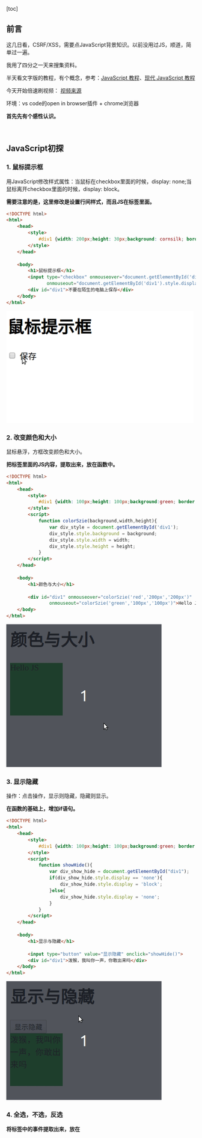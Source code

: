 [toc]

## 前言

这几日看，CSRF/XSS，需要点JavaScript背景知识。以前没用过JS，顺道，简单过一遍。

我用了四分之一天来搜集资料。

半天看文字版的教程，有个概念，参考：[JavaScript 教程](https://wangdoc.com/javascript/)、[现代 JavaScript 教程](https://zh.javascript.info/)

今天开始倍速刷视频： [视频来源](https://www.bilibili.com/video/BV1LW411Q7qV?from=search&seid=5909464841773375812)

环境：vs code的open in browser插件 + chrome浏览器

**首先先有个感性认识。**

<br>

## JavaScript初探
### 1. 鼠标提示框
用JavaScript修改样式属性：当鼠标在checkbox里面的时候，display: none;当鼠标离开checkbox里面的时候，display: block。

**需要注意的是，这里修改是设置行间样式，而且JS在标签里面。**

```html
<!DOCTYPE html>
<html>
    <head>
        <style>
            #div1 {width: 200px;height: 30px;background: cornsilk; border: black; display: none;}
        </style>
    </head>

    <body>
        <h1>鼠标提示框</h1>
        <input type="checkbox" onmouseover="document.getElementById('div1').style.display='block'"
               onmouseout="document.getElementById('div1').style.display='none'"> 保存
        <div id="div1">不要在陌生的电脑上保存</div>
    </body>
</html>
```

![鼠标提示框](2初探jacascript.assets/鼠标提示框.gif)

### 2. 改变颜色和大小
鼠标悬浮，方框改变颜色和大小。

**把标签里面的JS内容，提取出来，放在函数中。**

```html
<!DOCTYPE html>
<html>
    <head>
        <style>
            #div1 {width: 100px;height: 100px;background:green; border: black;}
        </style>
        <script>
            function colorSzie(background,width,height){
                var div_style = document.getElementById('div1');
                div_style.style.background = background;
                div_style.style.width = width;
                div_style.style.height = height;
            }
        </script>
    </head>

    <body>
        <h1>颜色与大小</h1>
        
        <div id="div1" onmouseover="colorSzie('red','200px','200px')"
                onmouseout="colorSzie('green','100px','100px')">Hello JS</div>
    </body>
</html>
```

![颜色与大小](2初探jacascript.assets/颜色与大小.gif)

### 3. 显示隐藏
操作：点击操作，显示则隐藏，隐藏则显示。

**在函数的基础上，增加if语句。**

```html
<!DOCTYPE html>
<html>
    <head>
        <style>
            #div1 {width: 100px;height: 100px;background:green; border: black;display: block;}
        </style>
        <script>
            function showHide(){
                var div_show_hide = document.getElementById("div1");
                if(div_show_hide.style.display == 'none'){
                    div_show_hide.style.display = 'block';
                }else{
                    div_show_hide.style.display = 'none';
                }
            }
        </script>
    </head>

    <body>
        <h1>显示与隐藏</h1>
        
        <input type="button" value="显示隐藏" onclick="showHide()">
        <div id="div1">泼猴，我叫你一声，你敢出来吗</div>
    </body>
</html>
```

![显示与隐藏](2初探jacascript.assets/显示与隐藏.gif)

### 4. 全选，不选，反选
**将标签中的事件提取出来，放在<script>中，当加载完成再执行**。**将行为、样式、结构分离。**
提取行间事件&&window.onload。

```html
<!DOCTYPE html>
<html>
    <head>
        <style>
        </style>
        <script>
            window.onload = function(){
                select_buttons = document.getElementById('div1');
                buttons = select_buttons.getElementsByTagName('input');
                select_checkboxs = document.getElementById('div2');
                checkboxs = select_checkboxs.getElementsByTagName('input');
                
                // 当然分开写也是很好的
                for(var i = 0; i < buttons.length; i++){
                    buttons[i].onclick = function(){
                        // if(buttons[i].value == '全选') 不可以这样写，这里i是buttons.length+1，不知道为什么
                        if(this.value == '全选'){
                            for(var j=0; j<checkboxs.length; j++){
                                checkboxs[j].checked=true;
                            }
                        }else if(this.value == '不选'){
                            for(var j=0; j<checkboxs.length; j++){
                                checkboxs[j].checked=false;
                            }
                        }else if(this.value == '反选'){
                            for(var j=0; j<checkboxs.length; j++){
                                checkboxs[j].checked=!checkboxs[j].checked;
                            }
                        }
                    }
                }
            }
        </script>
    </head>

    <body>
        <h1>全选，不选，反选</h1>
        <div id="div1">
            <input class = "class1" type="button" value="全选">
            <input class = "class1" type="button" value="不选">
            <input class = "class1" type="button" value="反选">
        </div>
        <br>
        <div id="div2">
            <input type="checkbox">
            <input type="checkbox">
            <input type="checkbox">
            <input type="checkbox">
            <input type="checkbox">
            <input type="checkbox">
        </div>
    </body>
</html>
```



![是否选](2初探jacascript.assets/是否选.gif)


### 5. 选项卡按钮

根据不同的选项,框框中填充不同的内容。

```html
<!DOCTYPE html>
<html>
    <head>
        <style>
            #div1 .class1 {width: 200px;height: 30px;border: solid green;}
        </style>
        <script>
            window.onload = function(){
                var upper = ["111","222","333"];
                var selects = document.getElementById('div1');
                var selects_input = selects.getElementsByTagName('input');
                var selects_div = selects.getElementsByTagName('div')[0];

                for(var i=0; i < selects_input.length; i++){
                    selects_input[i].index = i; //增加一个新的对象元素
                    selects_input[i].onclick = function(){
                        // alert(i)，内部不能用i，i都是selects_input.length，不知道为甚
                        selects_div.innerHTML = upper[this.index];
                    }
                }
            }
        </script>
    </head>

    <body>
        <h1>选项卡</h1>
        <div id="div1">
            <input type="button" value="升学">
            <input type="button" value="工作">
            <input type="button" value="出国">
            <br><br>
            <div class="class1">点击上面选项</div>
        </div>
    </body>
</html>
```

![选项卡](2初探jacascript.assets/选项卡.gif)

## 总结

在开始熟悉JavaScript之前，用示例展示，有很直观的印象，这很好。

在前段进行简单的交互：首先是哪个标签需要修改，然后找到该标签，进行修改。